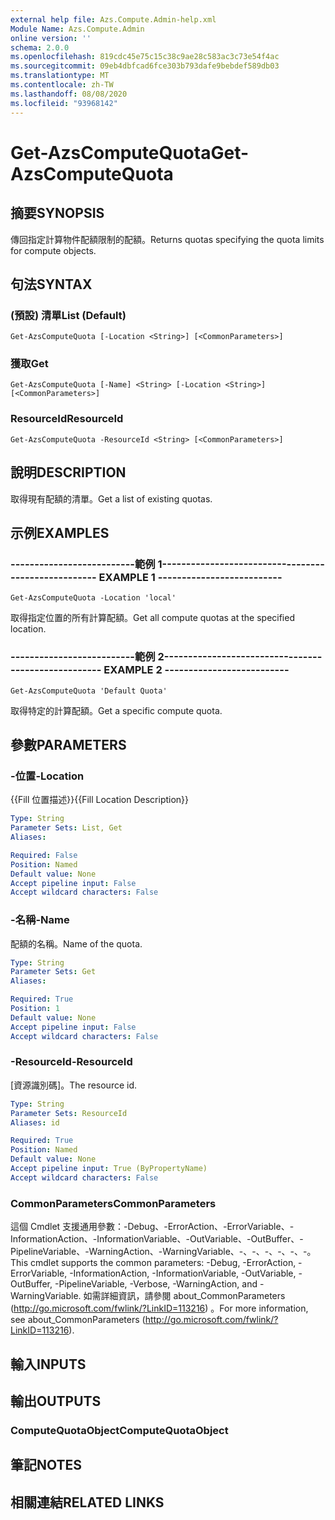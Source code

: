 ```yaml
---
external help file: Azs.Compute.Admin-help.xml
Module Name: Azs.Compute.Admin
online version: ''
schema: 2.0.0
ms.openlocfilehash: 819cdc45e75c15c38c9ae28c583ac3c73e54f4ac
ms.sourcegitcommit: 09eb4dbfcad6fce303b793dafe9bebdef589db03
ms.translationtype: MT
ms.contentlocale: zh-TW
ms.lasthandoff: 08/08/2020
ms.locfileid: "93968142"
---
```

# <span data-ttu-id="8489d-101">Get-AzsComputeQuota</span><span class="sxs-lookup"><span data-stu-id="8489d-101">Get-AzsComputeQuota</span></span>

## <span data-ttu-id="8489d-102">摘要</span><span class="sxs-lookup"><span data-stu-id="8489d-102">SYNOPSIS</span></span>
<span data-ttu-id="8489d-103">傳回指定計算物件配額限制的配額。</span><span class="sxs-lookup"><span data-stu-id="8489d-103">Returns quotas specifying the quota limits for compute objects.</span></span>

## <span data-ttu-id="8489d-104">句法</span><span class="sxs-lookup"><span data-stu-id="8489d-104">SYNTAX</span></span>

### <span data-ttu-id="8489d-105"> (預設) 清單</span><span class="sxs-lookup"><span data-stu-id="8489d-105">List (Default)</span></span>
```
Get-AzsComputeQuota [-Location <String>] [<CommonParameters>]
```

### <span data-ttu-id="8489d-106">獲取</span><span class="sxs-lookup"><span data-stu-id="8489d-106">Get</span></span>
```
Get-AzsComputeQuota [-Name] <String> [-Location <String>] [<CommonParameters>]
```

### <span data-ttu-id="8489d-107">ResourceId</span><span class="sxs-lookup"><span data-stu-id="8489d-107">ResourceId</span></span>
```
Get-AzsComputeQuota -ResourceId <String> [<CommonParameters>]
```

## <span data-ttu-id="8489d-108">說明</span><span class="sxs-lookup"><span data-stu-id="8489d-108">DESCRIPTION</span></span>
<span data-ttu-id="8489d-109">取得現有配額的清單。</span><span class="sxs-lookup"><span data-stu-id="8489d-109">Get a list of existing quotas.</span></span>

## <span data-ttu-id="8489d-110">示例</span><span class="sxs-lookup"><span data-stu-id="8489d-110">EXAMPLES</span></span>

### <span data-ttu-id="8489d-111">--------------------------範例 1--------------------------</span><span class="sxs-lookup"><span data-stu-id="8489d-111">-------------------------- EXAMPLE 1 --------------------------</span></span>
```
Get-AzsComputeQuota -Location 'local'
```

<span data-ttu-id="8489d-112">取得指定位置的所有計算配額。</span><span class="sxs-lookup"><span data-stu-id="8489d-112">Get all compute quotas at the specified location.</span></span>

### <span data-ttu-id="8489d-113">--------------------------範例 2--------------------------</span><span class="sxs-lookup"><span data-stu-id="8489d-113">-------------------------- EXAMPLE 2 --------------------------</span></span>
```
Get-AzsComputeQuota 'Default Quota'
```

<span data-ttu-id="8489d-114">取得特定的計算配額。</span><span class="sxs-lookup"><span data-stu-id="8489d-114">Get a specific compute quota.</span></span>

## <span data-ttu-id="8489d-115">參數</span><span class="sxs-lookup"><span data-stu-id="8489d-115">PARAMETERS</span></span>

### <span data-ttu-id="8489d-116">-位置</span><span class="sxs-lookup"><span data-stu-id="8489d-116">-Location</span></span>
<span data-ttu-id="8489d-117">{{Fill 位置描述}}</span><span class="sxs-lookup"><span data-stu-id="8489d-117">{{Fill Location Description}}</span></span>

```yaml
Type: String
Parameter Sets: List, Get
Aliases: 

Required: False
Position: Named
Default value: None
Accept pipeline input: False
Accept wildcard characters: False
```

### <span data-ttu-id="8489d-118">-名稱</span><span class="sxs-lookup"><span data-stu-id="8489d-118">-Name</span></span>
<span data-ttu-id="8489d-119">配額的名稱。</span><span class="sxs-lookup"><span data-stu-id="8489d-119">Name of the quota.</span></span>

```yaml
Type: String
Parameter Sets: Get
Aliases: 

Required: True
Position: 1
Default value: None
Accept pipeline input: False
Accept wildcard characters: False
```

### <span data-ttu-id="8489d-120">-ResourceId</span><span class="sxs-lookup"><span data-stu-id="8489d-120">-ResourceId</span></span>
<span data-ttu-id="8489d-121">[資源識別碼]。</span><span class="sxs-lookup"><span data-stu-id="8489d-121">The resource id.</span></span>

```yaml
Type: String
Parameter Sets: ResourceId
Aliases: id

Required: True
Position: Named
Default value: None
Accept pipeline input: True (ByPropertyName)
Accept wildcard characters: False
```

### <span data-ttu-id="8489d-122">CommonParameters</span><span class="sxs-lookup"><span data-stu-id="8489d-122">CommonParameters</span></span>
<span data-ttu-id="8489d-123">這個 Cmdlet 支援通用參數：-Debug、-ErrorAction、-ErrorVariable、-InformationAction、-InformationVariable、-OutVariable、-OutBuffer、-PipelineVariable、-WarningAction、-WarningVariable、-、-、-、-、-、-。</span><span class="sxs-lookup"><span data-stu-id="8489d-123">This cmdlet supports the common parameters: -Debug, -ErrorAction, -ErrorVariable, -InformationAction, -InformationVariable, -OutVariable, -OutBuffer, -PipelineVariable, -Verbose, -WarningAction, and -WarningVariable.</span></span> <span data-ttu-id="8489d-124">如需詳細資訊，請參閱 about_CommonParameters (http://go.microsoft.com/fwlink/?LinkID=113216) 。</span><span class="sxs-lookup"><span data-stu-id="8489d-124">For more information, see about_CommonParameters (http://go.microsoft.com/fwlink/?LinkID=113216).</span></span>

## <span data-ttu-id="8489d-125">輸入</span><span class="sxs-lookup"><span data-stu-id="8489d-125">INPUTS</span></span>

## <span data-ttu-id="8489d-126">輸出</span><span class="sxs-lookup"><span data-stu-id="8489d-126">OUTPUTS</span></span>

### <span data-ttu-id="8489d-127">ComputeQuotaObject</span><span class="sxs-lookup"><span data-stu-id="8489d-127">ComputeQuotaObject</span></span>

## <span data-ttu-id="8489d-128">筆記</span><span class="sxs-lookup"><span data-stu-id="8489d-128">NOTES</span></span>

## <span data-ttu-id="8489d-129">相關連結</span><span class="sxs-lookup"><span data-stu-id="8489d-129">RELATED LINKS</span></span>

